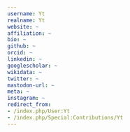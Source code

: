 ```yaml
---
username: Yt
realname: Yt
website: ~
affiliation: ~
bio: ~
github: ~
orcid: ~
linkedin: ~
googlescholar: ~
wikidata: ~
twitter: ~
mastodon-url: ~
meta: ~
instagram: ~
redirect_from:
- /index.php/User:Yt
- /index.php/Special:Contributions/Yt
---
```

